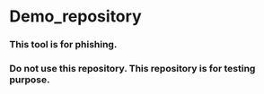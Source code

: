 # Demo_repository
### This tool is for phishing.
### Do not use this repository. This repository is for testing purpose.
